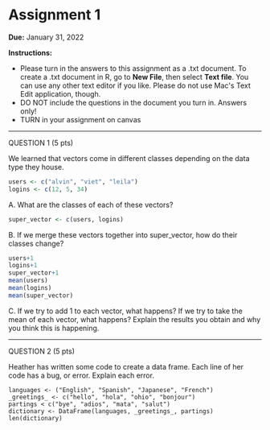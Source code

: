 # Assignment 1

**Due:** January 31, 2022

**Instructions:** 
  * Please turn in the answers to this assignment as a .txt document. To create a .txt document in R, go to **New File**, then select **Text file**. You can use any other text editor if you like. Please do not use Mac's Text Edit application, though.
  * DO NOT include the questions in the document you turn in. Answers only!
  * TURN in your assignment on canvas

-----

QUESTION 1 (5 pts)

We learned that vectors come in different classes depending on the data type they house. 

```r
users <- c("alvin", "viet", "leila")
logins <- c(12, 5, 34)
```

A. What are the classes of each of these vectors? 

```r
super_vector <- c(users, logins)
```

B. If we merge these vectors together into super_vector, how do their classes change? 

```r
users+1
logins+1
super_vector+1
mean(users)
mean(logins)
mean(super_vector)
```

C. If we try to add 1 to each vector, what happens? If we try to take the mean of each vector, what happens? Explain the results you obtain and why you think this is happening.


-----
QUESTION 2 (5 pts)

Heather has written some code to create a data frame. Each line of her code has a bug, or error. Explain each error. 

```
languages <- ("English", "Spanish", "Japanese", "French")
_greetings_ <- c("hello", "hola", "ohio", "bonjour")
partings < c("bye", "adios", "mata", "salut")
dictionary <- DataFrame(languages, _greetings_, partings)
len(dictionary)

```



